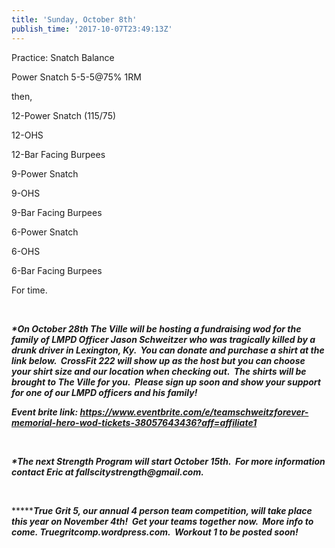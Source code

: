 ```yaml
---
title: 'Sunday, October 8th'
publish_time: '2017-10-07T23:49:13Z'
---
```


Practice: Snatch Balance

Power Snatch 5-5-5\@75% 1RM

then,

12-Power Snatch (115/75)

12-OHS

12-Bar Facing Burpees

9-Power Snatch

9-OHS

9-Bar Facing Burpees

6-Power Snatch

6-OHS

6-Bar Facing Burpees

For time.

 

***\*On October 28th The Ville will be hosting a fundraising wod for the
family of LMPD Officer Jason Schweitzer who was tragically killed by a
drunk driver in Lexington, Ky.  You can donate and purchase a shirt at
the link below.  CrossFit 222 will show up as the host but you can
choose your shirt size and our location when checking out.  The shirts
will be brought to The Ville for you.  Please sign up soon and show your
support for one of our LMPD officers and his family!***

***Event brite
link: <https://www.eventbrite.com/e/teamschweitzforever-memorial-hero-wod-tickets-38057643436?aff=affiliate1>***

 

***\*The next Strength Program will start October 15th.  For more
information contact Eric at fallscitystrength\@gmail.com.***

 

***\*****True Grit 5, our annual 4 person team competition, will take
place this year on November 4th!  Get your teams together now.  More
info to come. Truegritcomp.wordpress.com.  Workout 1 to be posted
soon!***
